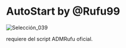 # AutoStart by @Rufu99

![Selección_039](https://user-images.githubusercontent.com/67137156/218184224-971413b7-2d01-47a2-a3b8-1d17d2aeae6b.png)

requiere del script ADMRufu oficial.
